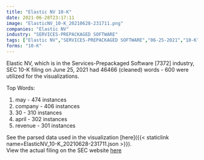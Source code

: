 ```yaml
---
title: "Elastic NV 10-K"
date: 2021-06-28T23:17:11
image: "ElasticNV_10-K_20210628-231711.png"
companies: "Elastic NV"
industry: "SERVICES-PREPACKAGED SOFTWARE"
tags: ["Elastic NV","SERVICES-PREPACKAGED SOFTWARE","06-25-2021","10-K"]
forms: "10-K"
---
```

Elastic NV, which is in the Services-Prepackaged Software [7372] industry, SEC 10-K filing on June 25, 2021 had 46466 (cleaned) words - 600 were utilized for the visualizations.

Top Words:
1. may - 474 instances
2. company - 406 instances
3. 30 - 310 instances
4. april - 302 instances
5. revenue - 301 instances


See the parsed data used in the visualization [here]({{< staticlink name=ElasticNV_10-K_20210628-231711.json >}}).  
View the actual filing on the SEC website [here](https://www.sec.gov/Archives/edgar/data/1707753/0001707753-21-000026.txt)